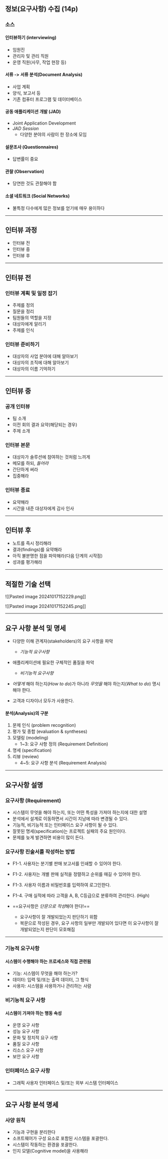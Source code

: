 ## 정보(요구사항) 수집 (14p)
### 소스
#### 인터뷰하기 (interviewing)
- 임원진
- 관리자 및 관리 직원
- 운영 직원(사무, 작업 현장 등)

#### 서류 -> 서류 분석(Document Analysis)
- 사업 계획
- 양식, 보고서 등
- 기존 컴퓨터 프로그램 및 데이터베이스

#### 공동 애플리케이션 개발 (JAD)
- Joint Application Development
- *JAD Session* 
	- 다양한 분야의 사람이 한 장소에 모임

#### 설문조사 (Questionnaires)
- 답변률이 중요

#### 관찰 (Observation)
- 당연한 것도 관찰해야 함

#### 소셜 네트워크 (Social Networks)
- 불특정 다수에게 많은 정보를 얻기에 매우 용이하다

---
## 인터뷰 과정
- 인터뷰 전
- 인터뷰 중
- 인터뷰 후

---
## 인터뷰 전
### 인터뷰 계획 및 일정 잡기
- 주제를 정의
- 질문을 정리
- 팀원들의 역할을 지정
- 대상자에게 알리기
- 주제를 인식

### 인터뷰 준비하기
- 대상자의 사업 분야에 대해 알아보기
- 대상자의 조직에 대해 알아보기
- 대상자의 이름 기억하기

---
## 인터뷰 중
### 공개 인터뷰
- 팀 소개
- 이전 회의 결과 요약(해당되는 경우)
- 주제 소개

### 인터뷰 본문
- 대상자가 솔루션에 참여하는 것처럼 느끼게
- 메모를 하되, *들어라*
- 간단하게 써라
- 집중해라

### 인터뷰 종료
- 요약해라
- 시간을 내준 대상자에게 감사 인사

---
## 인터뷰 후
- 노트를 즉시 정리해라
- 결과(findings)를 요약해라
- 아직 불분명한 점을 파악해라(다음 단계의 시작점)
- 성과를 평가해라

---
## 적절한 기술 선택

![[Pasted image 20241017152229.png]]

![[Pasted image 20241017152245.png]]

---
## 요구 사항 분석 및 명세
- 다양한 이해 관계자(stakeholders)의 요구 사항을 파악
	- *기능적 요구사항*

- 애플리케이션에 필요한 구체적인 품질을 파악
	- *비기능적 요구사항*

- *어떻게* 해야 하는지(*How to do*)가 아니라 *무엇을* 해야 하는지(*What to do*) 명시해야 한다.

- 고객과 디자이너 모두가 사용한다.

#### 분석(Analysis)의 구분
1. 문제 인식 (problem recognition)
2. 평가 및 종합 (evaluation & syntheses)
3. 모델링 (modeling)
	- 1~3: 요구 사항 정의 (Requirement Definition)
4. 명세 (specification)
5. 리뷰 (review)
	- 4~5: 요구 사항 분석 (Requirement Analysis)

---
## 요구사항 설명
### 요구사항 (Requirement)
- 시스템이 무엇을 해야 하는지, 또는 어떤 특성을 가져야 하는지에 대한 설명
- 분석에서 설계로 이동하면서 시간이 지남에 따라 변경될 수 있다.
- 기능적, 비기능적 또는 인터페이스 요구 사항이 될 수 있다.
- 잘못된 명세(specification)는 프로젝트 실패의 주요 원인이다.
- 문제를 늦게 발견하면 비용이 많이 든다.

### 요구사항 진술서를 작성하는 방법
- F1-1. 사용자는 분기별 판매 보고서를 인쇄할 수 있어야 한다.
- F1-2. 사용자는 개별 판매 실적을 정렬하고 순위를 매길 수 있어야 한다.
- F1-3. 사용자 이름과 비밀번호를 입력하여 로그인한다.
- F1-4. 구매 실적에 따라 고객을 A, B, C등급으로 분류하여 관리한다. (High)

- ==요구사항은 *단문으로 작성*해야 한다!==
	- 요구사항이 잘 개발되었는지 판단하기 위함
	- 복문으로 작성된 경우, 요구 사항의 일부만 개발되어 있다면 이 요구사항이 잘 개발되었는지 판단이 모호해짐

---
### 기능적 요구사항
#### 시스템이 수행해야 하는 프로세스와 직접 관련됨
- 기능: 시스템이 무엇을 해야 하는가?
- 데이터: 입력 및/또는 출력 데이터, 그 형식
- 사용자: 시스템을 사용하거나 관리하는 사람

### 비기능적 요구 사항
#### 시스템이 가져야 하는 행동 속성
- 운영 요구 사항
- 성능 요구 사항
- 문화 및 정치적 요구 사항
- 품질 요구 사항
- 리소스 요구 사항
- 보안 요구 사항

### 인터페이스 요구 사항
- 그래픽 사용자 인터페이스 및/또는 외부 시스템 인터페이스

---
## 요구 사항 분석 명세
### 사양 원칙
- 기능과 구현을 분리한다
- 소프트웨어가 구성 요소로 포함된 시스템을 포괄한다.
- 시스템이 작동하는 환경을 포괄한다.
- 인지 모델(Cognitive model)을 사용해라



